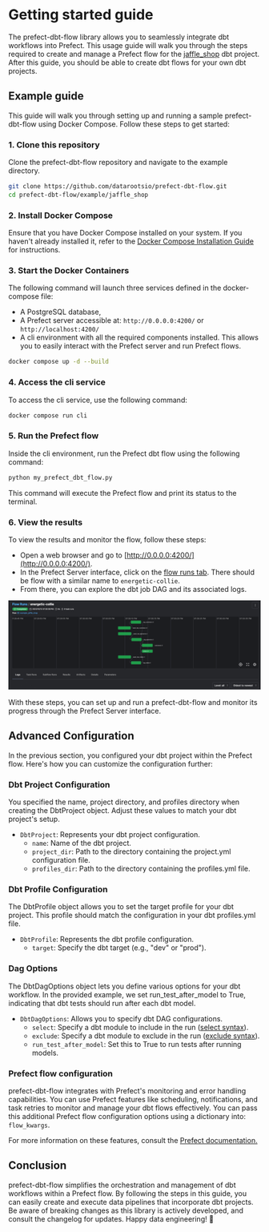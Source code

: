 # Getting started guide

The prefect-dbt-flow library allows you to seamlessly integrate dbt workflows into Prefect. This usage guide will walk you through the steps required to create and manage a Prefect flow for the [jaffle_shop](https://github.com/dbt-labs/jaffle_shop) dbt project. After this guide, you should be able to create dbt flows for your own dbt projects.

## Example guide
This guide will walk you through setting up and running a sample prefect-dbt-flow using Docker Compose. Follow these steps to get started:

### 1. Clone this repository
Clone the prefect-dbt-flow repository and navigate to the example directory.
```bash
git clone https://github.com/datarootsio/prefect-dbt-flow.git
cd prefect-dbt-flow/example/jaffle_shop
```

### 2. Install Docker Compose
Ensure that you have Docker Compose installed on your system. If you haven't already installed it, refer to the [Docker Compose Installation Guide](https://docs.docker.com/compose/install/) for instructions.

### 3. Start the Docker Containers
The following command will launch three services defined in the docker-compose file:  

 - A PostgreSQL database,
 - A Prefect server accessible at: `http://0.0.0.0:4200/` or `http://localhost:4200/`
 - A cli environment with all the required components installed. This allows you to easily interact with the Prefect server and run Prefect flows.

```bash
docker compose up -d --build
```

### 4. Access the cli service
To access the cli service, use the following command:
```bash
docker compose run cli
```

### 5. Run the Prefect flow
Inside the cli environment, run the Prefect dbt flow using the following command:
```bash
python my_prefect_dbt_flow.py
```
This command will execute the Prefect flow and print its status to the terminal.

### 6. View the results
To view the results and monitor the flow, follow these steps:

 - Open a web browser and go to [http://0.0.0.0:4200/](http://0.0.0.0:4200/).
 - In the Prefect Server interface, click on the [flow runs tab](http://0.0.0.0:4200/flow-runs). There should be flow with a similar name to `energetic-collie`.
 - From there, you can explore the dbt job DAG and its associated logs.

![jaffle_shop_dag](./images/jaffle_shop_dag.png)

With these steps, you can set up and run a prefect-dbt-flow and monitor its progress through the Prefect Server interface.

## Advanced Configuration
In the previous section, you configured your dbt project within the Prefect flow. Here's how you can customize the configuration further:

### Dbt Project Configuration
You specified the name, project directory, and profiles directory when creating the DbtProject object. Adjust these values to match your dbt project's setup.

 - `DbtProject`: Represents your dbt project configuration.
    - `name`: Name of the dbt project.
    - `project_dir`: Path to the directory containing the project.yml configuration file.
    - `profiles_dir`: Path to the directory containing the profiles.yml file.

### Dbt Profile Configuration
The DbtProfile object allows you to set the target profile for your dbt project. This profile should match the configuration in your dbt profiles.yml file.

 - `DbtProfile`: Represents the dbt profile configuration.
    - `target`: Specify the dbt target (e.g., "dev" or "prod").

### Dag Options
The DbtDagOptions object lets you define various options for your dbt workflow. In the provided example, we set run_test_after_model to True, indicating that dbt tests should run after each dbt model.

 - `DbtDagOptions`: Allows you to specify dbt DAG configurations.
    - `select`: Specify a dbt module to include in the run ([select syntax](https://docs.getdbt.com/reference/node-selection/graph-operators)).
    - `exclude`: Specify a dbt module to exclude in the run ([exclude syntax](https://docs.getdbt.com/reference/node-selection/exclude)).
    - `run_test_after_model`: Set this to True to run tests after running models.



### Prefect flow configuration
prefect-dbt-flow integrates with Prefect's monitoring and error handling capabilities. You can use Prefect features like scheduling, notifications, and task retries to monitor and manage your dbt flows effectively. You can pass this additional Prefect flow configuration options using a dictionary into: `flow_kwargs`.

For more information on these features, consult the [Prefect documentation.](https://docs.prefect.io/2.10.12/api-ref/prefect/flows/#prefect.flows.flow)

## Conclusion
prefect-dbt-flow simplifies the orchestration and management of dbt workflows within a Prefect flow. By following the steps in this guide, you can easily create and execute data pipelines that incorporate dbt projects. Be aware of breaking changes as this library is actively developed, and consult the changelog for updates. Happy data engineering! :rocket: